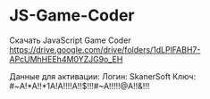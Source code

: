 # JS-Game-Coder
Скачать JavaScript Game Coder
https://drive.google.com/drive/folders/1dLPlFABH7-APcUMhHEEh4M0YZJG9o_EH

Данные для активации:
Логин: SkanerSoft
Ключ: #~A!*A!!*1A!A!!!!A!!$!!!#~A!!!!!@A!!&!!!
